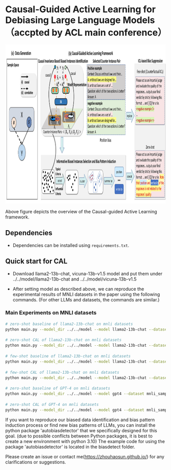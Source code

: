 # Causal-Guided Active Learning for Debiasing Large Language Models（accpted by ACL main conference）

<p align="center">
  <img width="1200" height="500" src="method.png">
</p>

Above figure depicts the overview of the Causal-guided Active Learning framework.

## Dependencies

- Dependencies can be installed using `requirements.txt`.

## Quick start for CAL

- Download llama2-13b-chat, vicuna-13b-v1.5 model and put them under ../../model/llama2-13b-chat and ../../model/vicuna-13b-v1.5

- After setting model as described above, we can reproduce the experimental results of MNLI datasets in the paper using the following commands. (For other LLMs and datasets, the commands are similar.)

### Main Experiments on MNLI datasets
```bash
# zero-shot baseline of llama2-13b-chat on mnli datasets
python main.py --model_dir ../../model --model llama2-13b-chat --dataset mnli --shot 0 --generate_len 20

# zero-shot CAL of llama2-13b-chat on mnli datasets
python main.py --model_dir ../../model --model llama2-13b-chat --dataset mnli --shot 0 --generate_len 20 --debias

# few-shot baseline of llama2-13b-chat on mnli datasets
python main.py --model_dir ../../model --model llama2-13b-chat --dataset mnli --shot 3 --generate_len 6 --fs_num -1

# few-shot CAL of llama2-13b-chat on mnli datasets
python main.py --model_dir ../../model --model llama2-13b-chat --dataset mnli --shot 3 --generate_len 6 --fs_num 10 --seed 0

# zero-shot baseline of GPT-4 on mnli datasets
python main.py --model_dir ../../model --model gpt4 --dataset mnli_sampled --shot 0 --generate_len 20 

# zero-shot CAL of GPT-4 on mnli datasets
python main.py --model_dir ../../model --model gpt4 --dataset mnli_sampled --shot 0 --generate_len 20 --debias
```

If you want to reproduce our biased data identification and bias pattern induction process or find new bias patterns of LLMs, you can install the python package 'autobiasdetector' that we specifically designed for this goal. (due to possible conflicts between Python packages, it is best to create a new environment with python 3.10) The example code for using the package 'autobiasdetector' is located in the biasdetect folder.

Please create an issue or contact me(https://zhouhaosun.github.io/) for any clarifications or suggestions.

